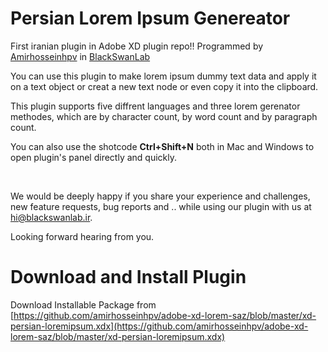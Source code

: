 Persian Lorem Ipsum Genereator
==============================

First iranian plugin in Adobe XD plugin repo!!
Programmed by [Amirhosseinhpv](https://amirhosseinhpv.ir/) in [BlackSwanLab](https://blackswanlab.ir/)

You can use this plugin to make lorem ipsum dummy text data and apply it on a
text object or creat a new text node or even copy it into the clipboard.

This plugin supports five diffrent languages and three lorem gerenator methodes,
which are by character count, by word count and by paragraph count.

You can also use the shotcode **Ctrl+Shift+N** both in Mac and Windows to open
plugin's panel directly and quickly.

 

We would be deeply happy if you share your experience and challenges, new
feature requests, bug reports and .. while using our plugin with us at
hi@blackswanlab.ir.

Looking forward hearing from you.

Download and Install Plugin
==============================
Download Installable Package from [https://github.com/amirhosseinhpv/adobe-xd-lorem-saz/blob/master/xd-persian-loremipsum.xdx](https://github.com/amirhosseinhpv/adobe-xd-lorem-saz/blob/master/xd-persian-loremipsum.xdx)
